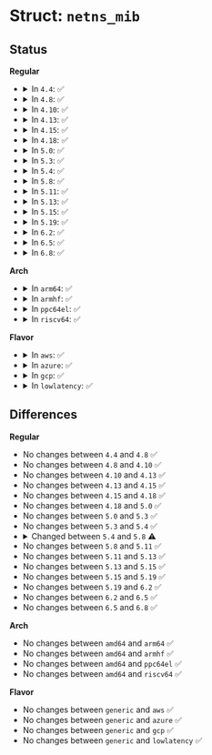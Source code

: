# Struct: <code>netns_mib</code>

## Status
<b>Regular</b>
<ul>
<li>
<details>
<summary>In <code>4.4</code>: ✅</summary>

```c
struct netns_mib {
    struct tcp_mib *tcp_statistics;
    struct ipstats_mib *ip_statistics;
    struct linux_mib *net_statistics;
    struct udp_mib *udp_statistics;
    struct udp_mib *udplite_statistics;
    struct icmp_mib *icmp_statistics;
    struct icmpmsg_mib *icmpmsg_statistics;
    struct proc_dir_entry *proc_net_devsnmp6;
    struct udp_mib *udp_stats_in6;
    struct udp_mib *udplite_stats_in6;
    struct ipstats_mib *ipv6_statistics;
    struct icmpv6_mib *icmpv6_statistics;
    struct icmpv6msg_mib *icmpv6msg_statistics;
    struct linux_xfrm_mib *xfrm_statistics;
};
```
</details>
</li>
<li>
<details>
<summary>In <code>4.8</code>: ✅</summary>

```c
struct netns_mib {
    struct tcp_mib *tcp_statistics;
    struct ipstats_mib *ip_statistics;
    struct linux_mib *net_statistics;
    struct udp_mib *udp_statistics;
    struct udp_mib *udplite_statistics;
    struct icmp_mib *icmp_statistics;
    struct icmpmsg_mib *icmpmsg_statistics;
    struct proc_dir_entry *proc_net_devsnmp6;
    struct udp_mib *udp_stats_in6;
    struct udp_mib *udplite_stats_in6;
    struct ipstats_mib *ipv6_statistics;
    struct icmpv6_mib *icmpv6_statistics;
    struct icmpv6msg_mib *icmpv6msg_statistics;
    struct linux_xfrm_mib *xfrm_statistics;
};
```
</details>
</li>
<li>
<details>
<summary>In <code>4.10</code>: ✅</summary>

```c
struct netns_mib {
    struct tcp_mib *tcp_statistics;
    struct ipstats_mib *ip_statistics;
    struct linux_mib *net_statistics;
    struct udp_mib *udp_statistics;
    struct udp_mib *udplite_statistics;
    struct icmp_mib *icmp_statistics;
    struct icmpmsg_mib *icmpmsg_statistics;
    struct proc_dir_entry *proc_net_devsnmp6;
    struct udp_mib *udp_stats_in6;
    struct udp_mib *udplite_stats_in6;
    struct ipstats_mib *ipv6_statistics;
    struct icmpv6_mib *icmpv6_statistics;
    struct icmpv6msg_mib *icmpv6msg_statistics;
    struct linux_xfrm_mib *xfrm_statistics;
};
```
</details>
</li>
<li>
<details>
<summary>In <code>4.13</code>: ✅</summary>

```c
struct netns_mib {
    struct tcp_mib *tcp_statistics;
    struct ipstats_mib *ip_statistics;
    struct linux_mib *net_statistics;
    struct udp_mib *udp_statistics;
    struct udp_mib *udplite_statistics;
    struct icmp_mib *icmp_statistics;
    struct icmpmsg_mib *icmpmsg_statistics;
    struct proc_dir_entry *proc_net_devsnmp6;
    struct udp_mib *udp_stats_in6;
    struct udp_mib *udplite_stats_in6;
    struct ipstats_mib *ipv6_statistics;
    struct icmpv6_mib *icmpv6_statistics;
    struct icmpv6msg_mib *icmpv6msg_statistics;
    struct linux_xfrm_mib *xfrm_statistics;
};
```
</details>
</li>
<li>
<details>
<summary>In <code>4.15</code>: ✅</summary>

```c
struct netns_mib {
    struct tcp_mib *tcp_statistics;
    struct ipstats_mib *ip_statistics;
    struct linux_mib *net_statistics;
    struct udp_mib *udp_statistics;
    struct udp_mib *udplite_statistics;
    struct icmp_mib *icmp_statistics;
    struct icmpmsg_mib *icmpmsg_statistics;
    struct proc_dir_entry *proc_net_devsnmp6;
    struct udp_mib *udp_stats_in6;
    struct udp_mib *udplite_stats_in6;
    struct ipstats_mib *ipv6_statistics;
    struct icmpv6_mib *icmpv6_statistics;
    struct icmpv6msg_mib *icmpv6msg_statistics;
    struct linux_xfrm_mib *xfrm_statistics;
};
```
</details>
</li>
<li>
<details>
<summary>In <code>4.18</code>: ✅</summary>

```c
struct netns_mib {
    struct tcp_mib *tcp_statistics;
    struct ipstats_mib *ip_statistics;
    struct linux_mib *net_statistics;
    struct udp_mib *udp_statistics;
    struct udp_mib *udplite_statistics;
    struct icmp_mib *icmp_statistics;
    struct icmpmsg_mib *icmpmsg_statistics;
    struct proc_dir_entry *proc_net_devsnmp6;
    struct udp_mib *udp_stats_in6;
    struct udp_mib *udplite_stats_in6;
    struct ipstats_mib *ipv6_statistics;
    struct icmpv6_mib *icmpv6_statistics;
    struct icmpv6msg_mib *icmpv6msg_statistics;
    struct linux_xfrm_mib *xfrm_statistics;
};
```
</details>
</li>
<li>
<details>
<summary>In <code>5.0</code>: ✅</summary>

```c
struct netns_mib {
    struct tcp_mib *tcp_statistics;
    struct ipstats_mib *ip_statistics;
    struct linux_mib *net_statistics;
    struct udp_mib *udp_statistics;
    struct udp_mib *udplite_statistics;
    struct icmp_mib *icmp_statistics;
    struct icmpmsg_mib *icmpmsg_statistics;
    struct proc_dir_entry *proc_net_devsnmp6;
    struct udp_mib *udp_stats_in6;
    struct udp_mib *udplite_stats_in6;
    struct ipstats_mib *ipv6_statistics;
    struct icmpv6_mib *icmpv6_statistics;
    struct icmpv6msg_mib *icmpv6msg_statistics;
    struct linux_xfrm_mib *xfrm_statistics;
};
```
</details>
</li>
<li>
<details>
<summary>In <code>5.3</code>: ✅</summary>

```c
struct netns_mib {
    struct tcp_mib *tcp_statistics;
    struct ipstats_mib *ip_statistics;
    struct linux_mib *net_statistics;
    struct udp_mib *udp_statistics;
    struct udp_mib *udplite_statistics;
    struct icmp_mib *icmp_statistics;
    struct icmpmsg_mib *icmpmsg_statistics;
    struct proc_dir_entry *proc_net_devsnmp6;
    struct udp_mib *udp_stats_in6;
    struct udp_mib *udplite_stats_in6;
    struct ipstats_mib *ipv6_statistics;
    struct icmpv6_mib *icmpv6_statistics;
    struct icmpv6msg_mib *icmpv6msg_statistics;
    struct linux_xfrm_mib *xfrm_statistics;
};
```
</details>
</li>
<li>
<details>
<summary>In <code>5.4</code>: ✅</summary>

```c
struct netns_mib {
    struct tcp_mib *tcp_statistics;
    struct ipstats_mib *ip_statistics;
    struct linux_mib *net_statistics;
    struct udp_mib *udp_statistics;
    struct udp_mib *udplite_statistics;
    struct icmp_mib *icmp_statistics;
    struct icmpmsg_mib *icmpmsg_statistics;
    struct proc_dir_entry *proc_net_devsnmp6;
    struct udp_mib *udp_stats_in6;
    struct udp_mib *udplite_stats_in6;
    struct ipstats_mib *ipv6_statistics;
    struct icmpv6_mib *icmpv6_statistics;
    struct icmpv6msg_mib *icmpv6msg_statistics;
    struct linux_xfrm_mib *xfrm_statistics;
};
```
</details>
</li>
<li>
<details>
<summary>In <code>5.8</code>: ✅</summary>

```c
struct netns_mib {
    struct tcp_mib *tcp_statistics;
    struct ipstats_mib *ip_statistics;
    struct linux_mib *net_statistics;
    struct udp_mib *udp_statistics;
    struct udp_mib *udplite_statistics;
    struct icmp_mib *icmp_statistics;
    struct icmpmsg_mib *icmpmsg_statistics;
    struct proc_dir_entry *proc_net_devsnmp6;
    struct udp_mib *udp_stats_in6;
    struct udp_mib *udplite_stats_in6;
    struct ipstats_mib *ipv6_statistics;
    struct icmpv6_mib *icmpv6_statistics;
    struct icmpv6msg_mib *icmpv6msg_statistics;
    struct linux_xfrm_mib *xfrm_statistics;
    struct linux_tls_mib *tls_statistics;
    struct mptcp_mib *mptcp_statistics;
};
```
</details>
</li>
<li>
<details>
<summary>In <code>5.11</code>: ✅</summary>

```c
struct netns_mib {
    struct tcp_mib *tcp_statistics;
    struct ipstats_mib *ip_statistics;
    struct linux_mib *net_statistics;
    struct udp_mib *udp_statistics;
    struct udp_mib *udplite_statistics;
    struct icmp_mib *icmp_statistics;
    struct icmpmsg_mib *icmpmsg_statistics;
    struct proc_dir_entry *proc_net_devsnmp6;
    struct udp_mib *udp_stats_in6;
    struct udp_mib *udplite_stats_in6;
    struct ipstats_mib *ipv6_statistics;
    struct icmpv6_mib *icmpv6_statistics;
    struct icmpv6msg_mib *icmpv6msg_statistics;
    struct linux_xfrm_mib *xfrm_statistics;
    struct linux_tls_mib *tls_statistics;
    struct mptcp_mib *mptcp_statistics;
};
```
</details>
</li>
<li>
<details>
<summary>In <code>5.13</code>: ✅</summary>

```c
struct netns_mib {
    struct ipstats_mib *ip_statistics;
    struct ipstats_mib *ipv6_statistics;
    struct tcp_mib *tcp_statistics;
    struct linux_mib *net_statistics;
    struct udp_mib *udp_statistics;
    struct udp_mib *udp_stats_in6;
    struct linux_xfrm_mib *xfrm_statistics;
    struct linux_tls_mib *tls_statistics;
    struct mptcp_mib *mptcp_statistics;
    struct udp_mib *udplite_statistics;
    struct udp_mib *udplite_stats_in6;
    struct icmp_mib *icmp_statistics;
    struct icmpmsg_mib *icmpmsg_statistics;
    struct icmpv6_mib *icmpv6_statistics;
    struct icmpv6msg_mib *icmpv6msg_statistics;
    struct proc_dir_entry *proc_net_devsnmp6;
};
```
</details>
</li>
<li>
<details>
<summary>In <code>5.15</code>: ✅</summary>

```c
struct netns_mib {
    struct ipstats_mib *ip_statistics;
    struct ipstats_mib *ipv6_statistics;
    struct tcp_mib *tcp_statistics;
    struct linux_mib *net_statistics;
    struct udp_mib *udp_statistics;
    struct udp_mib *udp_stats_in6;
    struct linux_xfrm_mib *xfrm_statistics;
    struct linux_tls_mib *tls_statistics;
    struct mptcp_mib *mptcp_statistics;
    struct udp_mib *udplite_statistics;
    struct udp_mib *udplite_stats_in6;
    struct icmp_mib *icmp_statistics;
    struct icmpmsg_mib *icmpmsg_statistics;
    struct icmpv6_mib *icmpv6_statistics;
    struct icmpv6msg_mib *icmpv6msg_statistics;
    struct proc_dir_entry *proc_net_devsnmp6;
};
```
</details>
</li>
<li>
<details>
<summary>In <code>5.19</code>: ✅</summary>

```c
struct netns_mib {
    struct ipstats_mib *ip_statistics;
    struct ipstats_mib *ipv6_statistics;
    struct tcp_mib *tcp_statistics;
    struct linux_mib *net_statistics;
    struct udp_mib *udp_statistics;
    struct udp_mib *udp_stats_in6;
    struct linux_xfrm_mib *xfrm_statistics;
    struct linux_tls_mib *tls_statistics;
    struct mptcp_mib *mptcp_statistics;
    struct udp_mib *udplite_statistics;
    struct udp_mib *udplite_stats_in6;
    struct icmp_mib *icmp_statistics;
    struct icmpmsg_mib *icmpmsg_statistics;
    struct icmpv6_mib *icmpv6_statistics;
    struct icmpv6msg_mib *icmpv6msg_statistics;
    struct proc_dir_entry *proc_net_devsnmp6;
};
```
</details>
</li>
<li>
<details>
<summary>In <code>6.2</code>: ✅</summary>

```c
struct netns_mib {
    struct ipstats_mib *ip_statistics;
    struct ipstats_mib *ipv6_statistics;
    struct tcp_mib *tcp_statistics;
    struct linux_mib *net_statistics;
    struct udp_mib *udp_statistics;
    struct udp_mib *udp_stats_in6;
    struct linux_xfrm_mib *xfrm_statistics;
    struct linux_tls_mib *tls_statistics;
    struct mptcp_mib *mptcp_statistics;
    struct udp_mib *udplite_statistics;
    struct udp_mib *udplite_stats_in6;
    struct icmp_mib *icmp_statistics;
    struct icmpmsg_mib *icmpmsg_statistics;
    struct icmpv6_mib *icmpv6_statistics;
    struct icmpv6msg_mib *icmpv6msg_statistics;
    struct proc_dir_entry *proc_net_devsnmp6;
};
```
</details>
</li>
<li>
<details>
<summary>In <code>6.5</code>: ✅</summary>

```c
struct netns_mib {
    struct ipstats_mib *ip_statistics;
    struct ipstats_mib *ipv6_statistics;
    struct tcp_mib *tcp_statistics;
    struct linux_mib *net_statistics;
    struct udp_mib *udp_statistics;
    struct udp_mib *udp_stats_in6;
    struct linux_xfrm_mib *xfrm_statistics;
    struct linux_tls_mib *tls_statistics;
    struct mptcp_mib *mptcp_statistics;
    struct udp_mib *udplite_statistics;
    struct udp_mib *udplite_stats_in6;
    struct icmp_mib *icmp_statistics;
    struct icmpmsg_mib *icmpmsg_statistics;
    struct icmpv6_mib *icmpv6_statistics;
    struct icmpv6msg_mib *icmpv6msg_statistics;
    struct proc_dir_entry *proc_net_devsnmp6;
};
```
</details>
</li>
<li>
<details>
<summary>In <code>6.8</code>: ✅</summary>

```c
struct netns_mib {
    struct ipstats_mib *ip_statistics;
    struct ipstats_mib *ipv6_statistics;
    struct tcp_mib *tcp_statistics;
    struct linux_mib *net_statistics;
    struct udp_mib *udp_statistics;
    struct udp_mib *udp_stats_in6;
    struct linux_xfrm_mib *xfrm_statistics;
    struct linux_tls_mib *tls_statistics;
    struct mptcp_mib *mptcp_statistics;
    struct udp_mib *udplite_statistics;
    struct udp_mib *udplite_stats_in6;
    struct icmp_mib *icmp_statistics;
    struct icmpmsg_mib *icmpmsg_statistics;
    struct icmpv6_mib *icmpv6_statistics;
    struct icmpv6msg_mib *icmpv6msg_statistics;
    struct proc_dir_entry *proc_net_devsnmp6;
};
```
</details>
</li>
</ul>
<b>Arch</b>
<ul>
<li>
<details>
<summary>In <code>arm64</code>: ✅</summary>

```c
struct netns_mib {
    struct tcp_mib *tcp_statistics;
    struct ipstats_mib *ip_statistics;
    struct linux_mib *net_statistics;
    struct udp_mib *udp_statistics;
    struct udp_mib *udplite_statistics;
    struct icmp_mib *icmp_statistics;
    struct icmpmsg_mib *icmpmsg_statistics;
    struct proc_dir_entry *proc_net_devsnmp6;
    struct udp_mib *udp_stats_in6;
    struct udp_mib *udplite_stats_in6;
    struct ipstats_mib *ipv6_statistics;
    struct icmpv6_mib *icmpv6_statistics;
    struct icmpv6msg_mib *icmpv6msg_statistics;
    struct linux_xfrm_mib *xfrm_statistics;
};
```
</details>
</li>
<li>
<details>
<summary>In <code>armhf</code>: ✅</summary>

```c
struct netns_mib {
    struct tcp_mib *tcp_statistics;
    struct ipstats_mib *ip_statistics;
    struct linux_mib *net_statistics;
    struct udp_mib *udp_statistics;
    struct udp_mib *udplite_statistics;
    struct icmp_mib *icmp_statistics;
    struct icmpmsg_mib *icmpmsg_statistics;
    struct proc_dir_entry *proc_net_devsnmp6;
    struct udp_mib *udp_stats_in6;
    struct udp_mib *udplite_stats_in6;
    struct ipstats_mib *ipv6_statistics;
    struct icmpv6_mib *icmpv6_statistics;
    struct icmpv6msg_mib *icmpv6msg_statistics;
    struct linux_xfrm_mib *xfrm_statistics;
};
```
</details>
</li>
<li>
<details>
<summary>In <code>ppc64el</code>: ✅</summary>

```c
struct netns_mib {
    struct tcp_mib *tcp_statistics;
    struct ipstats_mib *ip_statistics;
    struct linux_mib *net_statistics;
    struct udp_mib *udp_statistics;
    struct udp_mib *udplite_statistics;
    struct icmp_mib *icmp_statistics;
    struct icmpmsg_mib *icmpmsg_statistics;
    struct proc_dir_entry *proc_net_devsnmp6;
    struct udp_mib *udp_stats_in6;
    struct udp_mib *udplite_stats_in6;
    struct ipstats_mib *ipv6_statistics;
    struct icmpv6_mib *icmpv6_statistics;
    struct icmpv6msg_mib *icmpv6msg_statistics;
    struct linux_xfrm_mib *xfrm_statistics;
};
```
</details>
</li>
<li>
<details>
<summary>In <code>riscv64</code>: ✅</summary>

```c
struct netns_mib {
    struct tcp_mib *tcp_statistics;
    struct ipstats_mib *ip_statistics;
    struct linux_mib *net_statistics;
    struct udp_mib *udp_statistics;
    struct udp_mib *udplite_statistics;
    struct icmp_mib *icmp_statistics;
    struct icmpmsg_mib *icmpmsg_statistics;
    struct proc_dir_entry *proc_net_devsnmp6;
    struct udp_mib *udp_stats_in6;
    struct udp_mib *udplite_stats_in6;
    struct ipstats_mib *ipv6_statistics;
    struct icmpv6_mib *icmpv6_statistics;
    struct icmpv6msg_mib *icmpv6msg_statistics;
    struct linux_xfrm_mib *xfrm_statistics;
};
```
</details>
</li>
</ul>
<b>Flavor</b>
<ul>
<li>
<details>
<summary>In <code>aws</code>: ✅</summary>

```c
struct netns_mib {
    struct tcp_mib *tcp_statistics;
    struct ipstats_mib *ip_statistics;
    struct linux_mib *net_statistics;
    struct udp_mib *udp_statistics;
    struct udp_mib *udplite_statistics;
    struct icmp_mib *icmp_statistics;
    struct icmpmsg_mib *icmpmsg_statistics;
    struct proc_dir_entry *proc_net_devsnmp6;
    struct udp_mib *udp_stats_in6;
    struct udp_mib *udplite_stats_in6;
    struct ipstats_mib *ipv6_statistics;
    struct icmpv6_mib *icmpv6_statistics;
    struct icmpv6msg_mib *icmpv6msg_statistics;
    struct linux_xfrm_mib *xfrm_statistics;
};
```
</details>
</li>
<li>
<details>
<summary>In <code>azure</code>: ✅</summary>

```c
struct netns_mib {
    struct tcp_mib *tcp_statistics;
    struct ipstats_mib *ip_statistics;
    struct linux_mib *net_statistics;
    struct udp_mib *udp_statistics;
    struct udp_mib *udplite_statistics;
    struct icmp_mib *icmp_statistics;
    struct icmpmsg_mib *icmpmsg_statistics;
    struct proc_dir_entry *proc_net_devsnmp6;
    struct udp_mib *udp_stats_in6;
    struct udp_mib *udplite_stats_in6;
    struct ipstats_mib *ipv6_statistics;
    struct icmpv6_mib *icmpv6_statistics;
    struct icmpv6msg_mib *icmpv6msg_statistics;
    struct linux_xfrm_mib *xfrm_statistics;
};
```
</details>
</li>
<li>
<details>
<summary>In <code>gcp</code>: ✅</summary>

```c
struct netns_mib {
    struct tcp_mib *tcp_statistics;
    struct ipstats_mib *ip_statistics;
    struct linux_mib *net_statistics;
    struct udp_mib *udp_statistics;
    struct udp_mib *udplite_statistics;
    struct icmp_mib *icmp_statistics;
    struct icmpmsg_mib *icmpmsg_statistics;
    struct proc_dir_entry *proc_net_devsnmp6;
    struct udp_mib *udp_stats_in6;
    struct udp_mib *udplite_stats_in6;
    struct ipstats_mib *ipv6_statistics;
    struct icmpv6_mib *icmpv6_statistics;
    struct icmpv6msg_mib *icmpv6msg_statistics;
    struct linux_xfrm_mib *xfrm_statistics;
};
```
</details>
</li>
<li>
<details>
<summary>In <code>lowlatency</code>: ✅</summary>

```c
struct netns_mib {
    struct tcp_mib *tcp_statistics;
    struct ipstats_mib *ip_statistics;
    struct linux_mib *net_statistics;
    struct udp_mib *udp_statistics;
    struct udp_mib *udplite_statistics;
    struct icmp_mib *icmp_statistics;
    struct icmpmsg_mib *icmpmsg_statistics;
    struct proc_dir_entry *proc_net_devsnmp6;
    struct udp_mib *udp_stats_in6;
    struct udp_mib *udplite_stats_in6;
    struct ipstats_mib *ipv6_statistics;
    struct icmpv6_mib *icmpv6_statistics;
    struct icmpv6msg_mib *icmpv6msg_statistics;
    struct linux_xfrm_mib *xfrm_statistics;
};
```
</details>
</li>
</ul>

## Differences
<b>Regular</b>
<ul>
<li>
No changes between <code>4.4</code> and <code>4.8</code> ✅
</li>
<li>
No changes between <code>4.8</code> and <code>4.10</code> ✅
</li>
<li>
No changes between <code>4.10</code> and <code>4.13</code> ✅
</li>
<li>
No changes between <code>4.13</code> and <code>4.15</code> ✅
</li>
<li>
No changes between <code>4.15</code> and <code>4.18</code> ✅
</li>
<li>
No changes between <code>4.18</code> and <code>5.0</code> ✅
</li>
<li>
No changes between <code>5.0</code> and <code>5.3</code> ✅
</li>
<li>
No changes between <code>5.3</code> and <code>5.4</code> ✅
</li>
<li>
<details>
<summary>Changed between <code>5.4</code> and <code>5.8</code> ⚠️</summary>
<ul>
<li>
<b>Field added. </b>
<code>struct linux_tls_mib *tls_statistics</code>
</li>
<li>
<b>Field added. </b>
<code>struct mptcp_mib *mptcp_statistics</code>
</li>
</ul>
</details>
</li>
<li>
No changes between <code>5.8</code> and <code>5.11</code> ✅
</li>
<li>
No changes between <code>5.11</code> and <code>5.13</code> ✅
</li>
<li>
No changes between <code>5.13</code> and <code>5.15</code> ✅
</li>
<li>
No changes between <code>5.15</code> and <code>5.19</code> ✅
</li>
<li>
No changes between <code>5.19</code> and <code>6.2</code> ✅
</li>
<li>
No changes between <code>6.2</code> and <code>6.5</code> ✅
</li>
<li>
No changes between <code>6.5</code> and <code>6.8</code> ✅
</li>
</ul>
<b>Arch</b>
<ul>
<li>
No changes between <code>amd64</code> and <code>arm64</code> ✅
</li>
<li>
No changes between <code>amd64</code> and <code>armhf</code> ✅
</li>
<li>
No changes between <code>amd64</code> and <code>ppc64el</code> ✅
</li>
<li>
No changes between <code>amd64</code> and <code>riscv64</code> ✅
</li>
</ul>
<b>Flavor</b>
<ul>
<li>
No changes between <code>generic</code> and <code>aws</code> ✅
</li>
<li>
No changes between <code>generic</code> and <code>azure</code> ✅
</li>
<li>
No changes between <code>generic</code> and <code>gcp</code> ✅
</li>
<li>
No changes between <code>generic</code> and <code>lowlatency</code> ✅
</li>
</ul>
